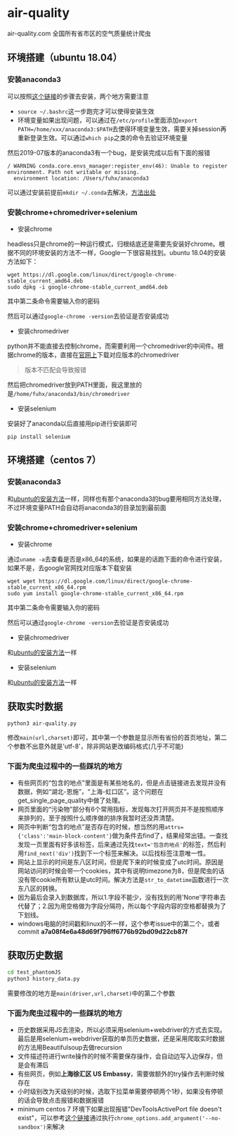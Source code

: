 # air-quality
air-quality.com 全国所有省市区的空气质量统计爬虫

## 环境搭建（ubuntu 18.04）

### <span id="jump">安装anaconda3</span>

可以按照[这个链接](https://www.ceos3c.com/open-source/install-anaconda-ubuntu-18-04/)的步骤去安装，两个地方需要注意

* `source ~/.bashrc`这一步跑完才可以使得安装生效
* 环境变量如果出现问题，可以通过在`/etc/profile`里面添加`export PATH=/home/xxx/anaconda3:$PATH`去使得环境变量生效，需要关掉session再重新登录生效。可以通过`which pip`之类的命令去验证环境变量

然后2019-07版本的anaconda3有一个bug，是安装完成以后有下面的报错
```
/ WARNING conda.core.envs_manager:register_env(46): Unable to register environment. Path not writable or missing.
  environment location: /Users/fuhx/anaconda3
```
可以通过安装前提前`mkdir ~/.conda`去解决，[方法出处](https://github.com/ContinuumIO/anaconda-issues/issues/11148)

### 安装chrome+chromedriver+selenium

* 安装chrome

headless只是chrome的一种运行模式，归根结底还是需要先安装好chrome。根据不同的环境安装的方法不一样，Google一下很容易找到。ubuntu 18.04的安装方法如下：
```
wget https://dl.google.com/linux/direct/google-chrome-stable_current_amd64.deb
sudo dpkg -i google-chrome-stable_current_amd64.deb
```
其中第二条命令需要输入你的密码

然后可以通过`google-chrome -version`去验证是否安装成功

* <span id="jump2">安装chromedriver</span>

python并不能直接去控制chrome，而需要利用一个chromedriver的中间件。根据chrome的版本，直接在[官网上](https://sites.google.com/a/chromium.org/chromedriver/downloads)下载对应版本的chromedriver
> 版本不匹配会导致报错

然后把chromedriver放到PATH里面，我这里放的是`/home/fuhx/anaconda3/bin/chromedriver`

* <span id="jump3">安装selenium</span>

安装好了anaconda以后直接用pip进行安装即可
```
pip install selenium
```

## 环境搭建（centos 7）

### 安装anaconda3

和[ubuntu的安装方法](#jump)一样，同样也有那个anaconda3的bug要用相同方法处理，不过环境变量PATH会自动将anaconda3的目录加到最前面

### 安装chrome+chromedriver+selenium

* 安装chrome

通过`uname -a`去查看是否是x86_64的系统，如果是的话跑下面的命令进行安装，如果不是，去google官网找对应版本下载安装
```
wget wget https://dl.google.com/linux/direct/google-chrome-stable_current_x86_64.rpm
sudo yum install google-chrome-stable_current_x86_64.rpm
```
其中第二条命令需要输入你的密码

然后可以通过`google-chrome -version`去验证是否安装成功

* 安装chromedriver

和[ubuntu的安装方法](#jump2)一样

* 安装selenium

和[ubuntu的安装方法](#jump3)一样

## 获取实时数据
```
python3 air-quality.py
```
修改`main(url,charset)`即可，其中第一个参数是显示所有省份的首页地址，第二个参数不出意外就是'utf-8'，除非网站更改编码格式(几乎不可能)

### 下面为爬虫过程中的一些踩坑的地方
* 有些网页的“包含的地点”里面是有某些地名的，但是点击链接进去发现并没有数据，例如“湖北-恩施”，“上海-虹口区”。这个问题在get_single_page_quality中做了处理。
* 网页里面的“污染物”部分有6个常用指标，发现每次打开网页并不是按照顺序来排列的，至于按照什么顺序做的排序我暂时还没弄清楚。
* 网页中判断“包含的地点”是否存在的时候，想当然的用`attrs={'class':'main-block-content'}`做为条件去find了，结果经常出错。一查找发现一页里面有好多该标签，后来通过先找`text='包含的地点'`的标签，然后利用`find_next('div')`找到下一个标签来解决。以后找标签注意唯一性。
* 网站上显示的时间是东八区时间，但是爬下来的时候变成了utc时间。原因是网站访问的时候会带一个cookies，其中有说明timezone为8，但是爬虫的话没有带cookie所有默认是utc时间。解决方法是`str_to_datetime`函数进行一次东八区的转换。
* 因为最后会录入到数据库，所以1.字段不能少，没有找到的用'None'字符串去代替了；2.因为用空格做为字段分隔符，所以每个字段内容的空格都替换为了下划线。
* windows电脑的时间戳和linux的不一样，这个参考issue中的第二个，或者commit **a7a08f4e6a48d69f796ff6776b92bd09d22cb87f**

## 获取历史数据
```bash
cd test_phantomJS
python3 history_data.py
```
需要修改的地方是`main(driver,url,charset)`中的第二个参数

### 下面为爬虫过程中的一些踩坑的地方

* 历史数据采用JS去渲染，所以必须采用selenium+webdriver的方式去实现。最后是用selenium+webdriver获取的单页历史数据，还是采用爬取实时数据的方法用Beautifulsoup去做recursion
* 文件描述符进行write操作的时候不需要保存操作，会自动边写入边保存，但是会有滞后
* 有些网页，例如**上海徐汇区 US Embassy**，需要做额外的try操作去判断时候存在
* 小时级别改为天级别的时候，选取下拉菜单需要停顿两个1秒，如果没有停顿的话会导致点击报错和数据报错
* minimum centos 7 环境下如果出现报错"DevToolsActivePort file doesn't exist"，可以参考[这个链接](https://github.com/timgrossmann/InstaPy/issues/2362)通过执行`chrome_options.add_argument('--no-sandbox')`来解决
